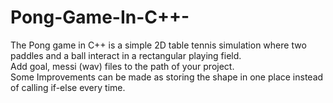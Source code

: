# Pong-Game-In-C++-
The Pong game in C++ is a simple 2D table tennis simulation where two paddles and a ball interact in a rectangular playing field.  
Add goal, messi (wav) files to the path of your project.  
Some Improvements can be made as storing the shape in one place instead of calling if-else every time.  


